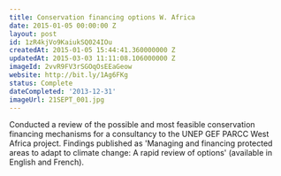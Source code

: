 ```yaml
---
title: Conservation financing options W. Africa
date: 2015-01-05 00:00:00 Z
layout: post
id: 1zR4kjVo9KaiukSQ024IOu
createdAt: 2015-01-05 15:44:41.360000000 Z
updatedAt: 2015-03-03 11:11:08.106000000 Z
imageId: 2vvR9FV3rSGOqOsEEaGeow
website: http://bit.ly/1Ag6FKg
status: Complete
dateCompleted: '2013-12-31'
imageUrl: 21SEPT_001.jpg
---
```


Conducted a review of the possible and most feasible conservation financing mechanisms for a consultancy to the UNEP GEF PARCC West Africa project. Findings published as 'Managing and financing protected areas to adapt to climate change: A rapid review of options' (available in English and French).
